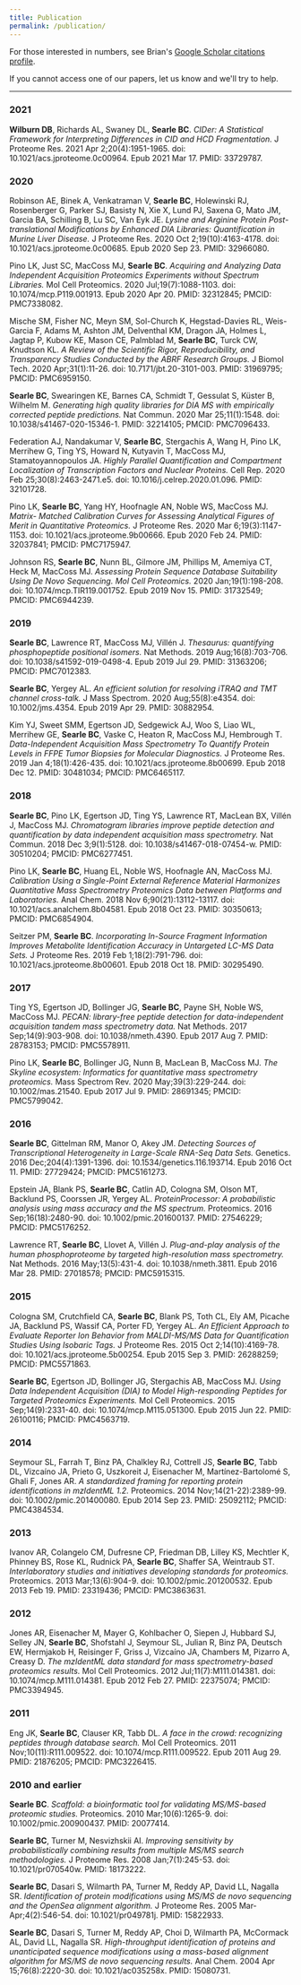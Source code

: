 ```yaml
---
title: Publication
permalink: /publication/
---
```


For those interested in numbers, see Brian's [Google Scholar citations profile](https://scholar.google.com/citations?user=0EPfe4UAAAAJ).

If you cannot access one of our papers, let us know and we'll try to help. 

<hr>

### 2021
**Wilburn DB**, Richards AL, Swaney DL, **Searle BC**. _CIDer: A Statistical Framework
for Interpreting Differences in CID and HCD Fragmentation._ J Proteome Res. 2021
Apr 2;20(4):1951-1965. doi: 10.1021/acs.jproteome.0c00964. Epub 2021 Mar 17.
PMID: 33729787.

### 2020

Robinson AE, Binek A, Venkatraman V, **Searle BC**, Holewinski RJ, Rosenberger G,
Parker SJ, Basisty N, Xie X, Lund PJ, Saxena G, Mato JM, Garcia BA, Schilling B,
Lu SC, Van Eyk JE. _Lysine and Arginine Protein Post-translational Modifications
by Enhanced DIA Libraries: Quantification in Murine Liver Disease._ J Proteome
Res. 2020 Oct 2;19(10):4163-4178. doi: 10.1021/acs.jproteome.0c00685. Epub 2020
Sep 23. PMID: 32966080.

Pino LK, Just SC, MacCoss MJ, **Searle BC**. _Acquiring and Analyzing Data
Independent Acquisition Proteomics Experiments without Spectrum Libraries._ Mol
Cell Proteomics. 2020 Jul;19(7):1088-1103. doi: 10.1074/mcp.P119.001913. Epub
2020 Apr 20. PMID: 32312845; PMCID: PMC7338082.

Mische SM, Fisher NC, Meyn SM, Sol-Church K, Hegstad-Davies RL, Weis-Garcia
F, Adams M, Ashton JM, Delventhal KM, Dragon JA, Holmes L, Jagtap P, Kubow KE,
Mason CE, Palmblad M, **Searle BC**, Turck CW, Knudtson KL. _A Review of the
Scientific Rigor, Reproducibility, and Transparency Studies Conducted by the
ABRF Research Groups._ J Biomol Tech. 2020 Apr;31(1):11-26. doi:
10.7171/jbt.20-3101-003. PMID: 31969795; PMCID: PMC6959150.

**Searle BC**, Swearingen KE, Barnes CA, Schmidt T, Gessulat S, Küster B, Wilhelm
M. _Generating high quality libraries for DIA MS with empirically corrected
peptide predictions._ Nat Commun. 2020 Mar 25;11(1):1548. doi:
10.1038/s41467-020-15346-1. PMID: 32214105; PMCID: PMC7096433.

Federation AJ, Nandakumar V, **Searle BC**, Stergachis A, Wang H, Pino LK,
Merrihew G, Ting YS, Howard N, Kutyavin T, MacCoss MJ, Stamatoyannopoulos JA.
_Highly Parallel Quantification and Compartment Localization of Transcription
Factors and Nuclear Proteins._ Cell Rep. 2020 Feb 25;30(8):2463-2471.e5. doi:
10.1016/j.celrep.2020.01.096. PMID: 32101728.

Pino LK, **Searle BC**, Yang HY, Hoofnagle AN, Noble WS, MacCoss MJ. _Matrix-
Matched Calibration Curves for Assessing Analytical Figures of Merit in
Quantitative Proteomics._ J Proteome Res. 2020 Mar 6;19(3):1147-1153. doi:
10.1021/acs.jproteome.9b00666. Epub 2020 Feb 24. PMID: 32037841; PMCID:
PMC7175947.

Johnson RS, **Searle BC**, Nunn BL, Gilmore JM, Phillips M, Amemiya CT, Heck M,
MacCoss MJ. _Assessing Protein Sequence Database Suitability Using De Novo
Sequencing. Mol Cell Proteomics._ 2020 Jan;19(1):198-208. doi:
10.1074/mcp.TIR119.001752. Epub 2019 Nov 15. PMID: 31732549; PMCID: PMC6944239.

### 2019

**Searle BC**, Lawrence RT, MacCoss MJ, Villén J. _Thesaurus: quantifying
phosphopeptide positional isomers._ Nat Methods. 2019 Aug;16(8):703-706. doi:
10.1038/s41592-019-0498-4. Epub 2019 Jul 29. PMID: 31363206; PMCID: PMC7012383.

**Searle BC**, Yergey AL. _An efficient solution for resolving iTRAQ and TMT
channel cross-talk._ J Mass Spectrom. 2020 Aug;55(8):e4354. doi:
10.1002/jms.4354. Epub 2019 Apr 29. PMID: 30882954.

Kim YJ, Sweet SMM, Egertson JD, Sedgewick AJ, Woo S, Liao WL, Merrihew GE,
**Searle BC**, Vaske C, Heaton R, MacCoss MJ, Hembrough T. _Data-Independent
Acquisition Mass Spectrometry To Quantify Protein Levels in FFPE Tumor Biopsies
for Molecular Diagnostics._ J Proteome Res. 2019 Jan 4;18(1):426-435. doi:
10.1021/acs.jproteome.8b00699. Epub 2018 Dec 12. PMID: 30481034; PMCID:
PMC6465117.

### 2018

**Searle BC**, Pino LK, Egertson JD, Ting YS, Lawrence RT, MacLean BX, Villén J,
MacCoss MJ. _Chromatogram libraries improve peptide detection and quantification
by data independent acquisition mass spectrometry._ Nat Commun. 2018 Dec
3;9(1):5128. doi: 10.1038/s41467-018-07454-w. PMID: 30510204; PMCID: PMC6277451.

Pino LK, **Searle BC**, Huang EL, Noble WS, Hoofnagle AN, MacCoss MJ.
_Calibration Using a Single-Point External Reference Material Harmonizes
Quantitative Mass Spectrometry Proteomics Data between Platforms and
Laboratories._ Anal Chem. 2018 Nov 6;90(21):13112-13117. doi:
10.1021/acs.analchem.8b04581. Epub 2018 Oct 23. PMID: 30350613; PMCID:
PMC6854904.

Seitzer PM, **Searle BC**. _Incorporating In-Source Fragment Information Improves
Metabolite Identification Accuracy in Untargeted LC-MS Data Sets._ J Proteome
Res. 2019 Feb 1;18(2):791-796. doi: 10.1021/acs.jproteome.8b00601. Epub 2018 Oct
18. PMID: 30295490.

### 2017

Ting YS, Egertson JD, Bollinger JG, **Searle BC**, Payne SH, Noble WS, MacCoss
MJ. _PECAN: library-free peptide detection for data-independent acquisition
tandem mass spectrometry data._ Nat Methods. 2017 Sep;14(9):903-908. doi:
10.1038/nmeth.4390. Epub 2017 Aug 7. PMID: 28783153; PMCID: PMC5578911.

Pino LK, **Searle BC**, Bollinger JG, Nunn B, MacLean B, MacCoss MJ. _The Skyline
ecosystem: Informatics for quantitative mass spectrometry proteomics._ Mass
Spectrom Rev. 2020 May;39(3):229-244. doi: 10.1002/mas.21540. Epub 2017 Jul 9.
PMID: 28691345; PMCID: PMC5799042.

### 2016

**Searle BC**, Gittelman RM, Manor O, Akey JM. _Detecting Sources of
Transcriptional Heterogeneity in Large-Scale RNA-Seq Data Sets._ Genetics. 2016
Dec;204(4):1391-1396. doi: 10.1534/genetics.116.193714. Epub 2016 Oct 11. PMID:
27729424; PMCID: PMC5161273.

Epstein JA, Blank PS, **Searle BC**, Catlin AD, Cologna SM, Olson MT, Backlund
PS, Coorssen JR, Yergey AL. _ProteinProcessor: A probabilistic analysis using
mass accuracy and the MS spectrum._ Proteomics. 2016 Sep;16(18):2480-90. doi:
10.1002/pmic.201600137. PMID: 27546229; PMCID: PMC5176252.

Lawrence RT, **Searle BC**, Llovet A, Villén J. _Plug-and-play analysis of the
human phosphoproteome by targeted high-resolution mass spectrometry._ Nat
Methods. 2016 May;13(5):431-4. doi: 10.1038/nmeth.3811. Epub 2016 Mar 28. PMID:
27018578; PMCID: PMC5915315.

### 2015

Cologna SM, Crutchfield CA, **Searle BC**, Blank PS, Toth CL, Ely AM, Picache
JA, Backlund PS, Wassif CA, Porter FD, Yergey AL. _An Efficient Approach to
Evaluate Reporter Ion Behavior from MALDI-MS/MS Data for Quantification Studies
Using Isobaric Tags._ J Proteome Res. 2015 Oct 2;14(10):4169-78. doi:
10.1021/acs.jproteome.5b00254. Epub 2015 Sep 3. PMID: 26288259; PMCID:
PMC5571863.

**Searle BC**, Egertson JD, Bollinger JG, Stergachis AB, MacCoss MJ. _Using Data
Independent Acquisition (DIA) to Model High-responding Peptides for Targeted
Proteomics Experiments._ Mol Cell Proteomics. 2015 Sep;14(9):2331-40. doi:
10.1074/mcp.M115.051300. Epub 2015 Jun 22. PMID: 26100116; PMCID: PMC4563719.

### 2014

Seymour SL, Farrah T, Binz PA, Chalkley RJ, Cottrell JS, **Searle BC**, Tabb DL,
Vizcaíno JA, Prieto G, Uszkoreit J, Eisenacher M, Martínez-Bartolomé S, Ghali F,
Jones AR. _A standardized framing for reporting protein identifications in
mzIdentML 1.2._ Proteomics. 2014 Nov;14(21-22):2389-99. doi:
10.1002/pmic.201400080. Epub 2014 Sep 23. PMID: 25092112; PMCID: PMC4384534.

### 2013

Ivanov AR, Colangelo CM, Dufresne CP, Friedman DB, Lilley KS, Mechtler K,
Phinney BS, Rose KL, Rudnick PA, **Searle BC**, Shaffer SA, Weintraub ST.
_Interlaboratory studies and initiatives developing standards for proteomics._
Proteomics. 2013 Mar;13(6):904-9. doi: 10.1002/pmic.201200532. Epub 2013 Feb 19.
PMID: 23319436; PMCID: PMC3863631.

### 2012

Jones AR, Eisenacher M, Mayer G, Kohlbacher O, Siepen J, Hubbard SJ, Selley
JN, **Searle BC**, Shofstahl J, Seymour SL, Julian R, Binz PA, Deutsch EW, Hermjakob
H, Reisinger F, Griss J, Vizcaíno JA, Chambers M, Pizarro A, Creasy D. _The
mzIdentML data standard for mass spectrometry-based proteomics results._ Mol Cell
Proteomics. 2012 Jul;11(7):M111.014381. doi: 10.1074/mcp.M111.014381. Epub 2012
Feb 27. PMID: 22375074; PMCID: PMC3394945.

### 2011

Eng JK, **Searle BC**, Clauser KR, Tabb DL. _A face in the crowd: recognizing
peptides through database search._ Mol Cell Proteomics. 2011
Nov;10(11):R111.009522. doi: 10.1074/mcp.R111.009522. Epub 2011 Aug 29. PMID:
21876205; PMCID: PMC3226415.

### 2010 and earlier

**Searle BC**. _Scaffold: a bioinformatic tool for validating MS/MS-based
proteomic studies._ Proteomics. 2010 Mar;10(6):1265-9. doi:
10.1002/pmic.200900437. PMID: 20077414.

**Searle BC**, Turner M, Nesvizhskii AI. _Improving sensitivity by
probabilistically combining results from multiple MS/MS search methodologies._ J
Proteome Res. 2008 Jan;7(1):245-53. doi: 10.1021/pr070540w. PMID: 18173222.

**Searle BC**, Dasari S, Wilmarth PA, Turner M, Reddy AP, David LL, Nagalla SR.
_Identification of protein modifications using MS/MS de novo sequencing and the
OpenSea alignment algorithm._ J Proteome Res. 2005 Mar-Apr;4(2):546-54. doi:
10.1021/pr049781j. PMID: 15822933.

**Searle BC**, Dasari S, Turner M, Reddy AP, Choi D, Wilmarth PA, McCormack AL,
David LL, Nagalla SR. _High-throughput identification of proteins and
unanticipated sequence modifications using a mass-based alignment algorithm for
MS/MS de novo sequencing results._ Anal Chem. 2004 Apr 15;76(8):2220-30. doi:
10.1021/ac035258x. PMID: 15080731.
